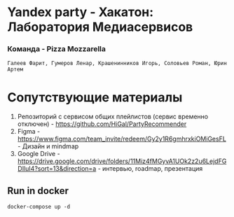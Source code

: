 # Yandex party - Хакатон: Лаборатория Медиасервисов

### Команда - Pizza Mozzarella

```Галеев Фарит, Гумеров Ленар, Крашенинников Игорь, Соловьев Роман, Юрин Артем```

# Сопутствующие материалы

1. Репозиторий с сервисом общих плейлистов (сервис временно отключен) - https://github.com/HiGal/PartyRecommender
2. Figma - https://www.figma.com/team_invite/redeem/Gy2y1R6gmhrxkiOMiGesFL - Дизайн и mindmap
3. Google Drive - https://drive.google.com/drive/folders/11Miz4fMGyvA1UOk2z2u6LejdFGDIluI4?sort=13&direction=a -
   интервью, roadmap, презентация

## Run in docker

```
docker-compose up -d
```
